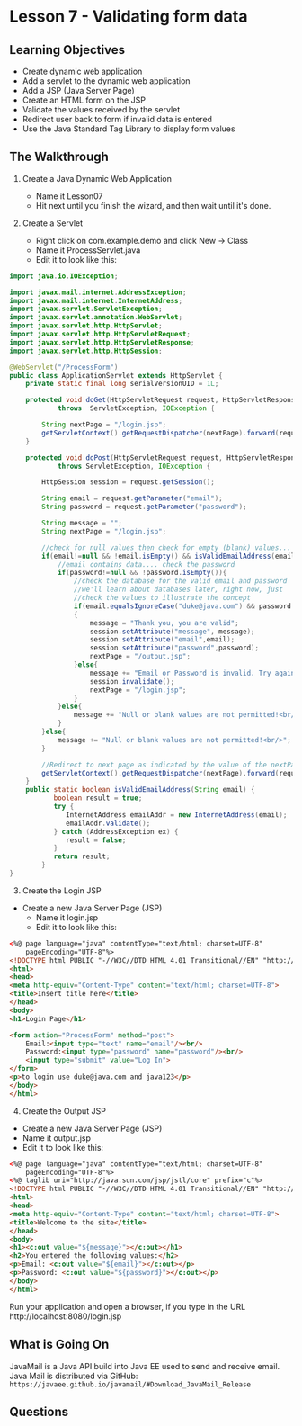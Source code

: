 <!-- enter lesson number and title below separated by hyphen-->
# Lesson 7 - Validating form data

## Learning Objectives
* Create dynamic web application
* Add a servlet to the dynamic web application
* Add a JSP (Java Server Page)
* Create an HTML form on the JSP
* Validate the values received by the servlet
* Redirect user back to form if invalid data is entered
* Use the Java Standard Tag Library to display form values

## The Walkthrough

1. Create a Java Dynamic Web Application
	* Name it Lesson07
	* Hit next until you finish the wizard, and then wait until it's done.    

2. Create a Servlet
	* Right click on com.example.demo and click New -> Class
	* Name it ProcessServlet.java
	* Edit it to look like this:

```java
import java.io.IOException;

import javax.mail.internet.AddressException;
import javax.mail.internet.InternetAddress;
import javax.servlet.ServletException;
import javax.servlet.annotation.WebServlet;
import javax.servlet.http.HttpServlet;
import javax.servlet.http.HttpServletRequest;
import javax.servlet.http.HttpServletResponse;
import javax.servlet.http.HttpSession;

@WebServlet("/ProcessForm")
public class ApplicationServlet extends HttpServlet {
	private static final long serialVersionUID = 1L;

	protected void doGet(HttpServletRequest request, HttpServletResponse response)
			throws	ServletException, IOException {

		String nextPage = "/login.jsp";
		getServletContext().getRequestDispatcher(nextPage).forward(request,response);
	}

	protected void doPost(HttpServletRequest request, HttpServletResponse response)
			throws ServletException, IOException {

		HttpSession session = request.getSession();

		String email = request.getParameter("email");
		String password = request.getParameter("password");

		String message = "";
		String nextPage = "/login.jsp";

		//check for null values then check for empty (blank) values... check null first!
		if(email!=null && !email.isEmpty() && isValidEmailAddress(email)){
			//email contains data.... check the password
			if(password!=null && !password.isEmpty()){
				//check the database for the valid email and password
				//we'll learn about databases later, right now, just
				//check the values to illustrate the concept
				if(email.equalsIgnoreCase("duke@java.com") && password.equals("java123"))
				{
					message = "Thank you, you are valid";  
					session.setAttribute("message", message);
					session.setAttribute("email",email);
					session.setAttribute("password",password);
					nextPage = "/output.jsp";
				}else{
					message += "Email or Password is invalid. Try again!<br/>";
					session.invalidate();
					nextPage = "/login.jsp";
				}
			}else{
				message += "Null or blank values are not permitted!<br/>";
			}
		}else{
			message += "Null or blank values are not permitted!<br/>";
		}

		//Redirect to next page as indicated by the value of the nextPage variable
		getServletContext().getRequestDispatcher(nextPage).forward(request,response);
	}
	public static boolean isValidEmailAddress(String email) {
		   boolean result = true;
		   try {
		      InternetAddress emailAddr = new InternetAddress(email);
		      emailAddr.validate();
		   } catch (AddressException ex) {
		      result = false;
		   }
		   return result;
		}
}
```

3. Create the Login JSP
  * Create a new Java Server Page (JSP)
	* Name it login.jsp
	* Edit it to look like this:

```html
<%@ page language="java" contentType="text/html; charset=UTF-8"
    pageEncoding="UTF-8"%>
<!DOCTYPE html PUBLIC "-//W3C//DTD HTML 4.01 Transitional//EN" "http://www.w3.org/TR/html4/loose.dtd">
<html>
<head>
<meta http-equiv="Content-Type" content="text/html; charset=UTF-8">
<title>Insert title here</title>
</head>
<body>
<h1>Login Page</h1>

<form action="ProcessForm" method="post">
    Email:<input type="text" name="email"/><br/>
    Password:<input type="password" name="password"/><br/>
    <input type="submit" value="Log In">
</form>
<p>to login use duke@java.com and java123</p>
</body>
</html>
```

4. Create the Output JSP
* Create a new Java Server Page (JSP)
* Name it output.jsp
* Edit it to look like this:
```html
<%@ page language="java" contentType="text/html; charset=UTF-8"
    pageEncoding="UTF-8"%>
<%@ taglib uri="http://java.sun.com/jsp/jstl/core" prefix="c"%>    
<!DOCTYPE html PUBLIC "-//W3C//DTD HTML 4.01 Transitional//EN" "http://www.w3.org/TR/html4/loose.dtd">
<html>
<head>
<meta http-equiv="Content-Type" content="text/html; charset=UTF-8">
<title>Welcome to the site</title>
</head>
<body>
<h1><c:out value="${message}"></c:out></h1>
<h2>You entered the following values:</h2>
<p>Email: <c:out value="${email}"></c:out></p>
<p>Password: <c:out value="${password}"></c:out></p>
</body>
</html>

```

Run your application and open a browser, if you type in the URL http://localhost:8080/login.jsp

## What is Going On
JavaMail is a Java API build into Java EE used to send and receive email. Java Mail is distributed via GitHub:
```https://javaee.github.io/javamail/#Download_JavaMail_Release```



## Questions
